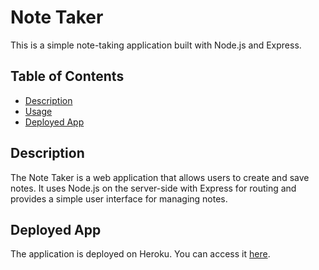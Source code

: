 # Note Taker

This is a simple note-taking application built with Node.js and Express.

## Table of Contents

- [Description](#description)
- [Usage](#usage)
- [Deployed App](#deployed-app)

## Description

The Note Taker is a web application that allows users to create and save notes. It uses Node.js on the server-side with Express for routing and provides a simple user interface for managing notes.

## Deployed App

The application is deployed on Heroku. You can access it [here](<https://nameless-headland-35669-802c78899da3.herokuapp.com/notes>).
